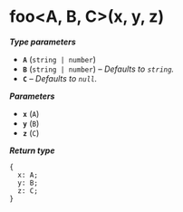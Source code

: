 # foo<A, B, C>(x, y, z)

***Type parameters***

- **`A`** (`string | number`)
- **`B`** (`string | number`) – *Defaults to `string`.*
- **`C`** – *Defaults to `null`.*

***Parameters***

- **`x`** (`A`)
- **`y`** (`B`)
- **`z`** (`C`)

***Return type***

```
{
  x: A;
  y: B;
  z: C;
}
```
